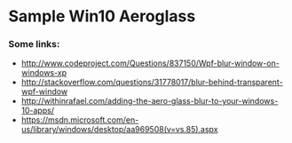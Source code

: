 # Sample Win10 Aeroglass

### Some links:

* http://www.codeproject.com/Questions/837150/Wpf-blur-window-on-windows-xp
* http://stackoverflow.com/questions/31778017/blur-behind-transparent-wpf-window
* http://withinrafael.com/adding-the-aero-glass-blur-to-your-windows-10-apps/
* https://msdn.microsoft.com/en-us/library/windows/desktop/aa969508(v=vs.85).aspx
